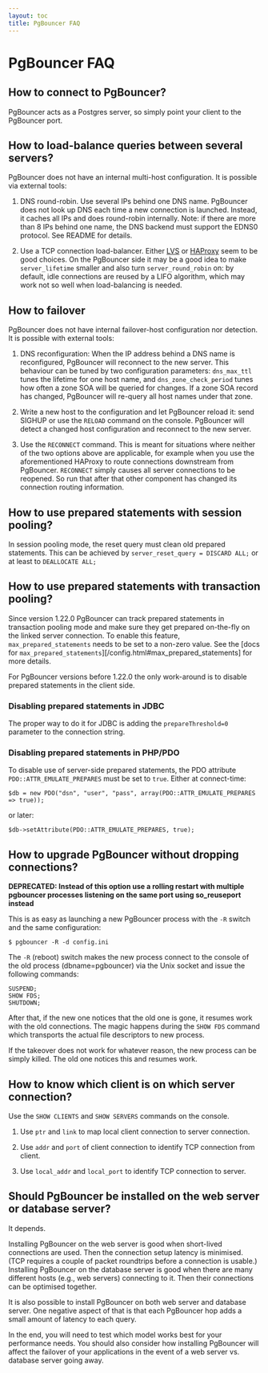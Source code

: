 ```yaml
---
layout: toc
title: PgBouncer FAQ
---
```


# PgBouncer FAQ

## How to connect to PgBouncer?

PgBouncer acts as a Postgres server, so simply point your client to the
PgBouncer port.

## How to load-balance queries between several servers?

PgBouncer does not have an internal multi-host configuration.
It is possible via external tools:

1.  DNS round-robin. Use several IPs behind one DNS name. PgBouncer does
    not look up DNS each time a new connection is launched. Instead, it
    caches all IPs and does round-robin internally. Note: if there are
    more than 8 IPs behind one name, the DNS backend must support the EDNS0
    protocol. See README for details.

2.  Use a TCP connection load-balancer. Either
    [LVS](http://www.linuxvirtualserver.org/) or
    [HAProxy](http://www.haproxy.org/) seem to be good choices. On the
    PgBouncer side it may be a good idea to make `server_lifetime` smaller
    and also turn `server_round_robin` on: by default, idle connections
    are reused by a LIFO algorithm, which may work not so well when
    load-balancing is needed.

## How to failover

PgBouncer does not have internal failover-host configuration nor detection.
It is possible with external tools:

1. DNS reconfiguration: When the IP address behind a DNS name is
   reconfigured, PgBouncer will reconnect to the new server.  This
   behaviour can be tuned by two configuration parameters:
   `dns_max_ttl` tunes the lifetime for one host name, and
   `dns_zone_check_period` tunes how often a zone SOA will be queried
   for changes.  If a zone SOA record has changed, PgBouncer will
   re-query all host names under that zone.

2. Write a new host to the configuration and let PgBouncer reload it:
   send SIGHUP or use the `RELOAD` command on the console.  PgBouncer
   will detect a changed host configuration and reconnect to the new
   server.

3. Use the `RECONNECT` command.  This is meant for situations where
   neither of the two options above are applicable, for example when
   you use the aforementioned HAProxy to route connections downstream
   from PgBouncer.  `RECONNECT` simply causes all server connections
   to be reopened.  So run that after that other component has changed
   its connection routing information.

## How to use prepared statements with session pooling?

In session pooling mode, the reset query must clean old prepared
statements.  This can be achieved by `server_reset_query = DISCARD ALL;`
or at least to `DEALLOCATE ALL;`

## How to use prepared statements with transaction pooling?

Since version 1.22.0 PgBouncer can track prepared statements in transaction
pooling mode and make sure they get prepared on-the-fly on the linked server
connection. To enable this feature, `max_prepared_statements` needs to be
set to a non-zero value. See the [docs for
`max_prepared_statements`][/config.html#max_prepared_statements]
for more details.

For PgBouncer versions before 1.22.0 the only work-around is to disable
prepared statements in the client side.

### Disabling prepared statements in JDBC

The proper way to do it for JDBC is adding the `prepareThreshold=0`
parameter to the connection string.

### Disabling prepared statements in PHP/PDO

To disable use of server-side prepared statements, the PDO attribute
`PDO::ATTR_EMULATE_PREPARES` must be set to `true`. Either at
connect-time:

    $db = new PDO("dsn", "user", "pass", array(PDO::ATTR_EMULATE_PREPARES => true));

or later:

    $db->setAttribute(PDO::ATTR_EMULATE_PREPARES, true);

## How to upgrade PgBouncer without dropping connections?

**DEPRECATED: Instead of this option use a rolling restart with multiple
pgbouncer processes listening on the same port using so_reuseport instead**

This is as easy as launching a new PgBouncer process with the `-R`
switch and the same configuration:

    $ pgbouncer -R -d config.ini

The `-R` (reboot) switch makes the new process connect to the console
of the old process (dbname=pgbouncer) via the Unix socket and issue
the following commands:

    SUSPEND;
    SHOW FDS;
    SHUTDOWN;

After that, if the new one notices that the old one is gone, it
resumes work with the old connections. The magic happens during the
`SHOW FDS` command which transports the actual file descriptors to new
process.

If the takeover does not work for whatever reason, the new process can
be simply killed. The old one notices this and resumes work.

## How to know which client is on which server connection?

Use the `SHOW CLIENTS` and `SHOW SERVERS` commands on the console.

1.  Use `ptr` and `link` to map local client connection to server
    connection.

2.  Use `addr` and `port` of client connection to identify TCP
    connection from client.

3.  Use `local_addr` and `local_port` to identify TCP connection to
    server.

## Should PgBouncer be installed on the web server or database server?

It depends.

Installing PgBouncer on the web server is good when short-lived
connections are used.  Then the connection setup latency is
minimised. (TCP requires a couple of packet roundtrips before a
connection is usable.) Installing PgBouncer on the database server is
good when there are many different hosts (e.g., web servers) connecting
to it. Then their connections can be optimised together.

It is also possible to install PgBouncer on both web server and database
server. One negative aspect of that is that each PgBouncer hop adds a
small amount of latency to each query.

In the end, you will need to test which model works best for your
performance needs.  You should also consider how installing PgBouncer
will affect the failover of your applications in the event of a web
server vs. database server going away.
